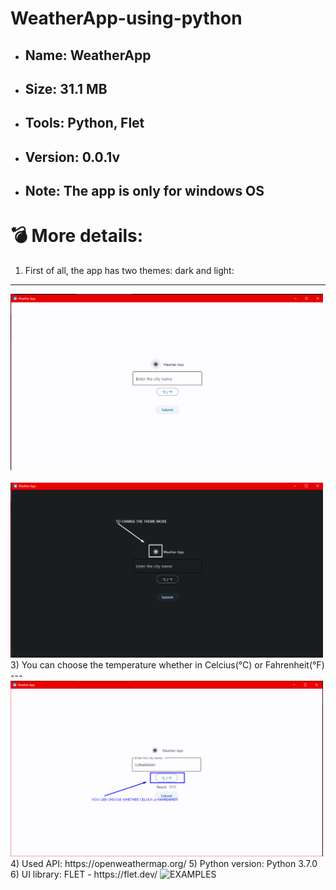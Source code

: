 # WeatherApp-using-python


* ## Name: WeatherApp
* ## Size: 31.1 MB
* ## Tools: Python, Flet
* ## Version: 0.0.1v
* ## Note: The app is only for windows OS




# 💣 More details:

1) First of all, the app has two themes: dark and light:

---

<img src="https://raw.githubusercontent.com/fayozbekpro/WeatherApp-using-python/main/Screenshot_1.png" width="500" alt="EXAMPLES"/>
   <br /><br />


<img src="https://raw.githubusercontent.com/fayozbekpro/WeatherApp-using-python/main/Screenshot_2.png" width="500" alt="EXAMPLES"/>
3) You can choose the temperature whether in Celcius(°C) or Fahrenheit(°F) 
---

   <img src="https://raw.githubusercontent.com/fayozbekpro/WeatherApp-using-python/main/Screenshot_3.png" width="500" alt="EXAMPLES"/>
4) Used API: https://openweathermap.org/
5) Python version: Python 3.7.0
6) UI library: FLET - https://flet.dev/
     <img src="https://flet.dev/img/logo.svg" width="200" alt="EXAMPLES"/>
